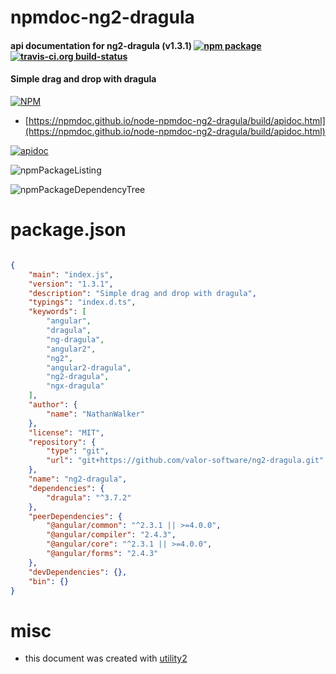 # npmdoc-ng2-dragula

#### api documentation for  ng2-dragula (v1.3.1)  [![npm package](https://img.shields.io/npm/v/npmdoc-ng2-dragula.svg?style=flat-square)](https://www.npmjs.org/package/npmdoc-ng2-dragula) [![travis-ci.org build-status](https://api.travis-ci.org/npmdoc/node-npmdoc-ng2-dragula.svg)](https://travis-ci.org/npmdoc/node-npmdoc-ng2-dragula)

#### Simple drag and drop with dragula

[![NPM](https://nodei.co/npm/ng2-dragula.png?downloads=true&downloadRank=true&stars=true)](https://www.npmjs.com/package/ng2-dragula)

- [https://npmdoc.github.io/node-npmdoc-ng2-dragula/build/apidoc.html](https://npmdoc.github.io/node-npmdoc-ng2-dragula/build/apidoc.html)

[![apidoc](https://npmdoc.github.io/node-npmdoc-ng2-dragula/build/screenCapture.buildCi.browser.%252Ftmp%252Fbuild%252Fapidoc.html.png)](https://npmdoc.github.io/node-npmdoc-ng2-dragula/build/apidoc.html)

![npmPackageListing](https://npmdoc.github.io/node-npmdoc-ng2-dragula/build/screenCapture.npmPackageListing.svg)

![npmPackageDependencyTree](https://npmdoc.github.io/node-npmdoc-ng2-dragula/build/screenCapture.npmPackageDependencyTree.svg)



# package.json

```json

{
    "main": "index.js",
    "version": "1.3.1",
    "description": "Simple drag and drop with dragula",
    "typings": "index.d.ts",
    "keywords": [
        "angular",
        "dragula",
        "ng-dragula",
        "angular2",
        "ng2",
        "angular2-dragula",
        "ng2-dragula",
        "ngx-dragula"
    ],
    "author": {
        "name": "NathanWalker"
    },
    "license": "MIT",
    "repository": {
        "type": "git",
        "url": "git+https://github.com/valor-software/ng2-dragula.git"
    },
    "name": "ng2-dragula",
    "dependencies": {
        "dragula": "^3.7.2"
    },
    "peerDependencies": {
        "@angular/common": "^2.3.1 || >=4.0.0",
        "@angular/compiler": "2.4.3",
        "@angular/core": "^2.3.1 || >=4.0.0",
        "@angular/forms": "2.4.3"
    },
    "devDependencies": {},
    "bin": {}
}
```



# misc
- this document was created with [utility2](https://github.com/kaizhu256/node-utility2)
